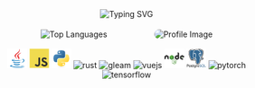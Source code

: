 <!--
<div align="center">
  <table style="width: 100%; border: none;">
    <tr>
      <h2>👋 Hi, I'm DeoDorqnt387</h2>
      <td style="text-align: center; vertical-align: middle; padding: 20px;">
        <img src="https://github-readme-stats.vercel.app/api/top-langs?username=deodorqnt387&show_icons=true&locale=en&layout=compact&theme=tokyonight&border_color=58a6ff&bg_color=0d1117" alt="Top Languages" />
      </td>
      <td style="text-align: center; vertical-align: middle; width: 200px; padding: 20px;">
        <img src="https://github.com/user-attachments/assets/04f933a4-b89d-4c61-84a7-095458f53bf2" alt="Profile Image" style="width: 500px; height: auto; border-radius: 50px;">
      </td>
    </tr>
  </table>
</div>
-->

<!-- No comment. -->
<div align="center"> <a> <img src="https://readme-typing-svg.demolab.com?font=Manufacturing+Consent&size=40&duration=4000&pause=500&color=F70045&center=true&vCenter=true&width=600&lines=Humanity+has+Declined;I+ask+of+thee%2C+art+thou+mankind%3F;The+Demise+of+the+True+Demon+King" alt="Typing SVG" /> </a> </div> &nbsp; <div align="center"> <img align="center" src="https://github-readme-stats.vercel.app/api/top-langs?username=deodorqnt387&show_icons=true&locale=en&layout=compact&theme=tokyonight&border_color=393053&bg_color=181420&langs_count=9" alt="Top Languages" style="margin-right: 30px;" /> &nbsp;&nbsp;&nbsp;&nbsp; <img align="center" src="https://github.com/user-attachments/assets/04f933a4-b89d-4c61-84a7-095458f53bf2" alt="Profile Image" style="width: 500px; height: auto; border-radius: 50px; margin-left: 30px;"> </div> <br clear="both" />
<div align="center">
  <img src="https://raw.githubusercontent.com/devicons/devicon/master/icons/java/java-original.svg" alt="java" width="35" height="35"/>
  <img src="https://raw.githubusercontent.com/devicons/devicon/master/icons/javascript/javascript-original.svg" alt="javascript" width="35" height="35"/>
  <img src="https://raw.githubusercontent.com/devicons/devicon/master/icons/python/python-original.svg" alt="python" width="35" height="35"/>
  <img src="https://www.rust-lang.org/static/images/rust-social.jpg" alt="rust" width="35" height="35"/>
  <img src="https://upload.wikimedia.org/wikipedia/commons/thumb/e/e0/Gleam_Lucy.svg/1200px-Gleam_Lucy.svg.png" alt="gleam" width="35" height="35"/>
  <img src="https://upload.wikimedia.org/wikipedia/commons/thumb/9/95/Vue.js_Logo_2.svg/2367px-Vue.js_Logo_2.svg.png" alt="vuejs" width="35" height="35"/>
  <img src="https://raw.githubusercontent.com/devicons/devicon/master/icons/nodejs/nodejs-original-wordmark.svg" alt="nodejs" width="35" height="35"/>
  <img src="https://raw.githubusercontent.com/devicons/devicon/master/icons/postgresql/postgresql-original-wordmark.svg" alt="postgresql" width="35" height="35"/>
  <img src="https://www.vectorlogo.zone/logos/pytorch/pytorch-icon.svg" alt="pytorch" width="35" height="35"/>
  <img src="https://www.vectorlogo.zone/logos/tensorflow/tensorflow-icon.svg" alt="tensorflow" width="35" height="35"/>
</div>

